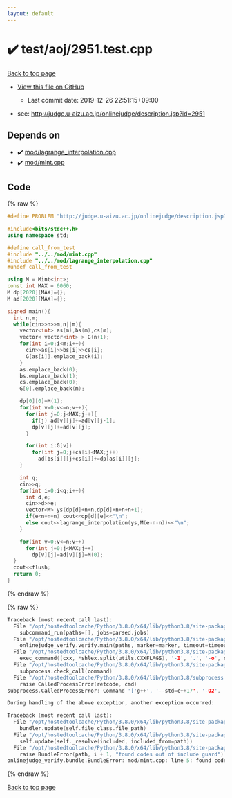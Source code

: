 ```yaml
---
layout: default
---
```


<!-- mathjax config similar to math.stackexchange -->
<script type="text/javascript" async
  src="https://cdnjs.cloudflare.com/ajax/libs/mathjax/2.7.5/MathJax.js?config=TeX-MML-AM_CHTML">
</script>
<script type="text/x-mathjax-config">
  MathJax.Hub.Config({
    TeX: { equationNumbers: { autoNumber: "AMS" }},
    tex2jax: {
      inlineMath: [ ['$','$'] ],
      processEscapes: true
    },
    "HTML-CSS": { matchFontHeight: false },
    displayAlign: "left",
    displayIndent: "2em"
  });
</script>

<script type="text/javascript" src="https://cdnjs.cloudflare.com/ajax/libs/jquery/3.4.1/jquery.min.js"></script>
<script src="https://cdn.jsdelivr.net/npm/jquery-balloon-js@1.1.2/jquery.balloon.min.js" integrity="sha256-ZEYs9VrgAeNuPvs15E39OsyOJaIkXEEt10fzxJ20+2I=" crossorigin="anonymous"></script>
<script type="text/javascript" src="../../../assets/js/copy-button.js"></script>
<link rel="stylesheet" href="../../../assets/css/copy-button.css" />


# :heavy_check_mark: test/aoj/2951.test.cpp

<a href="../../../index.html">Back to top page</a>

* <a href="{{ site.github.repository_url }}/blob/master/test/aoj/2951.test.cpp">View this file on GitHub</a>
    - Last commit date: 2019-12-26 22:51:15+09:00


* see: <a href="http://judge.u-aizu.ac.jp/onlinejudge/description.jsp?id=2951">http://judge.u-aizu.ac.jp/onlinejudge/description.jsp?id=2951</a>


## Depends on

* :heavy_check_mark: <a href="../../../library/mod/lagrange_interpolation.cpp.html">mod/lagrange_interpolation.cpp</a>
* :heavy_check_mark: <a href="../../../library/mod/mint.cpp.html">mod/mint.cpp</a>


## Code

<a id="unbundled"></a>
{% raw %}
```cpp
#define PROBLEM "http://judge.u-aizu.ac.jp/onlinejudge/description.jsp?id=2951"

#include<bits/stdc++.h>
using namespace std;

#define call_from_test
#include "../../mod/mint.cpp"
#include "../../mod/lagrange_interpolation.cpp"
#undef call_from_test

using M = Mint<int>;
const int MAX = 6060;
M dp[2020][MAX]={};
M ad[2020][MAX]={};

signed main(){
  int n,m;
  while(cin>>n>>m,n||m){
    vector<int> as(m),bs(m),cs(m);
    vector< vector<int> > G(n+1);
    for(int i=0;i<m;i++){
      cin>>as[i]>>bs[i]>>cs[i];
      G[as[i]].emplace_back(i);
    }
    as.emplace_back(0);
    bs.emplace_back(1);
    cs.emplace_back(0);
    G[0].emplace_back(m);

    dp[0][0]=M(1);
    for(int v=0;v<=n;v++){
      for(int j=0;j<MAX;j++){
        if(j) ad[v][j]+=ad[v][j-1];
        dp[v][j]+=ad[v][j];
      }

      for(int i:G[v])
        for(int j=0;j+cs[i]<MAX;j++)
          ad[bs[i]][j+cs[i]]+=dp[as[i]][j];
    }

    int q;
    cin>>q;
    for(int i=0;i<q;i++){
      int d,e;
      cin>>d>>e;
      vector<M> ys(dp[d]+n+n,dp[d]+n+n+n+1);
      if(e<n+n+n) cout<<dp[d][e]<<"\n";
      else cout<<lagrange_interpolation(ys,M(e-n-n))<<"\n";
    }

    for(int v=0;v<=n;v++)
      for(int j=0;j<MAX;j++)
        dp[v][j]=ad[v][j]=M(0);
  }
  cout<<flush;
  return 0;
}

```
{% endraw %}

<a id="bundled"></a>
{% raw %}
```cpp
Traceback (most recent call last):
  File "/opt/hostedtoolcache/Python/3.8.0/x64/lib/python3.8/site-packages/onlinejudge_verify/main.py", line 173, in main
    subcommand_run(paths=[], jobs=parsed.jobs)
  File "/opt/hostedtoolcache/Python/3.8.0/x64/lib/python3.8/site-packages/onlinejudge_verify/main.py", line 66, in subcommand_run
    onlinejudge_verify.verify.main(paths, marker=marker, timeout=timeout, jobs=jobs)
  File "/opt/hostedtoolcache/Python/3.8.0/x64/lib/python3.8/site-packages/onlinejudge_verify/verify.py", line 98, in main
    exec_command([cxx, *shlex.split(utils.CXXFLAGS), '-I', '.', '-o', shlex.quote(str(directory / 'a.out')), shlex.quote(str(path))])
  File "/opt/hostedtoolcache/Python/3.8.0/x64/lib/python3.8/site-packages/onlinejudge_verify/verify.py", line 26, in exec_command
    subprocess.check_call(command)
  File "/opt/hostedtoolcache/Python/3.8.0/x64/lib/python3.8/subprocess.py", line 364, in check_call
    raise CalledProcessError(retcode, cmd)
subprocess.CalledProcessError: Command '['g++', '--std=c++17', '-O2', '-Wall', '-g', '-I', '.', '-o', '.verify-helper/cache/988b27744f33205dfbbff10b1fb99080/a.out', 'test/aoj/3120.test.cpp']' returned non-zero exit status 1.

During handling of the above exception, another exception occurred:

Traceback (most recent call last):
  File "/opt/hostedtoolcache/Python/3.8.0/x64/lib/python3.8/site-packages/onlinejudge_verify/docs.py", line 340, in write_contents
    bundler.update(self.file_class.file_path)
  File "/opt/hostedtoolcache/Python/3.8.0/x64/lib/python3.8/site-packages/onlinejudge_verify/bundle.py", line 154, in update
    self.update(self._resolve(included, included_from=path))
  File "/opt/hostedtoolcache/Python/3.8.0/x64/lib/python3.8/site-packages/onlinejudge_verify/bundle.py", line 123, in update
    raise BundleError(path, i + 1, "found codes out of include guard")
onlinejudge_verify.bundle.BundleError: mod/mint.cpp: line 5: found codes out of include guard

```
{% endraw %}

<a href="../../../index.html">Back to top page</a>

